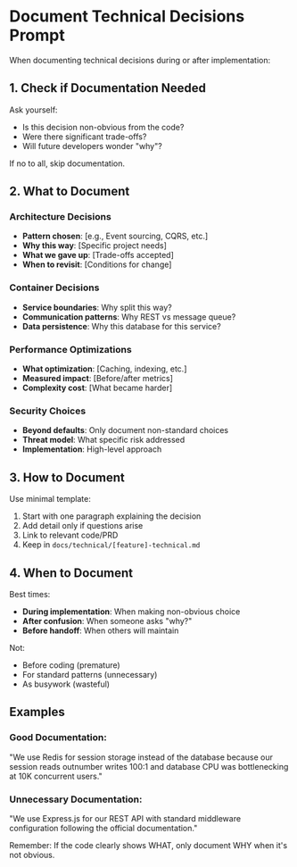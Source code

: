 # Document Technical Decisions Prompt

When documenting technical decisions during or after implementation:

## 1. Check if Documentation Needed

Ask yourself:
- Is this decision non-obvious from the code?
- Were there significant trade-offs?
- Will future developers wonder "why"?

If no to all, skip documentation.

## 2. What to Document

### Architecture Decisions
- **Pattern chosen**: [e.g., Event sourcing, CQRS, etc.]
- **Why this way**: [Specific project needs]
- **What we gave up**: [Trade-offs accepted]
- **When to revisit**: [Conditions for change]

### Container Decisions
- **Service boundaries**: Why split this way?
- **Communication patterns**: Why REST vs message queue?
- **Data persistence**: Why this database for this service?

### Performance Optimizations
- **What optimization**: [Caching, indexing, etc.]
- **Measured impact**: [Before/after metrics]
- **Complexity cost**: [What became harder]

### Security Choices
- **Beyond defaults**: Only document non-standard choices
- **Threat model**: What specific risk addressed
- **Implementation**: High-level approach

## 3. How to Document

Use minimal template:
1. Start with one paragraph explaining the decision
2. Add detail only if questions arise
3. Link to relevant code/PRD
4. Keep in `docs/technical/[feature]-technical.md`

## 4. When to Document

Best times:
- **During implementation**: When making non-obvious choice
- **After confusion**: When someone asks "why?"
- **Before handoff**: When others will maintain

Not:
- Before coding (premature)
- For standard patterns (unnecessary)
- As busywork (wasteful)

## Examples

### Good Documentation:
"We use Redis for session storage instead of the database because our session reads outnumber writes 100:1 and database CPU was bottlenecking at 10K concurrent users."

### Unnecessary Documentation:
"We use Express.js for our REST API with standard middleware configuration following the official documentation."

Remember: If the code clearly shows WHAT, only document WHY when it's not obvious.